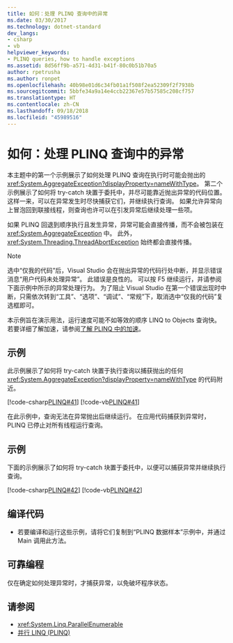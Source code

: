 ```yaml
---
title: 如何：处理 PLINQ 查询中的异常
ms.date: 03/30/2017
ms.technology: dotnet-standard
dev_langs:
- csharp
- vb
helpviewer_keywords:
- PLINQ queries, how to handle exceptions
ms.assetid: 8d56ff9b-a571-4d31-b41f-80c0b51b70a5
author: rpetrusha
ms.author: ronpet
ms.openlocfilehash: 40b98e01d6c34fb01a1f508f2ea52309f2f7938b
ms.sourcegitcommit: 5bbfe34a9a14e4ccb22367e57b57585c208cf757
ms.translationtype: HT
ms.contentlocale: zh-CN
ms.lasthandoff: 09/18/2018
ms.locfileid: "45989516"
---
```

# <a name="how-to-handle-exceptions-in-a-plinq-query"></a>如何：处理 PLINQ 查询中的异常
本主题中的第一个示例展示了如何处理 PLINQ 查询在执行时可能会抛出的 <xref:System.AggregateException?displayProperty=nameWithType>。 第二个示例展示了如何将 try-catch 块置于委托中，并尽可能靠近抛出异常的代码位置。 这样一来，可以在异常发生时尽快捕获它们，并继续执行查询。 如果允许异常向上冒泡回到联接线程，则查询也许可以在引发异常后继续处理一些项。  
  
 如果 PLINQ 回退到顺序执行且发生异常，异常可能会直接传播，而不会被包装在 <xref:System.AggregateException> 中。 此外，<xref:System.Threading.ThreadAbortException> 始终都会直接传播。  
  
> [!NOTE]
>  选中“仅我的代码”后，Visual Studio 会在抛出异常的代码行处中断，并显示错误消息“用户代码未处理异常”。 此错误是良性的。 可以按 F5 继续运行，并请参阅下面示例中所示的异常处理行为。 为了阻止 Visual Studio 在第一个错误出现时中断，只需依次转到“工具”、“选项”、“调试”、“常规”下，取消选中“仅我的代码”复选框即可。  
>   
>  本示例旨在演示用法，运行速度可能不如等效的顺序 LINQ to Objects 查询快。 若要详细了解加速，请参阅[了解 PLINQ 中的加速](../../../docs/standard/parallel-programming/understanding-speedup-in-plinq.md)。  
  
## <a name="example"></a>示例  
 此示例展示了如何将 try-catch 块置于执行查询以捕获抛出的任何 <xref:System.AggregateException?displayProperty=nameWithType> 的代码附近。  
  
 [!code-csharp[PLINQ#41](../../../samples/snippets/csharp/VS_Snippets_Misc/plinq/cs/plinqsamples.cs#41)]
 [!code-vb[PLINQ#41](../../../samples/snippets/visualbasic/VS_Snippets_Misc/plinq/vb/plinqsnippets1.vb#41)]  
  
 在此示例中，查询无法在异常抛出后继续运行。 在应用代码捕获到异常时，PLINQ 已停止对所有线程运行查询。  
  
## <a name="example"></a>示例  
 下面的示例展示了如何将 try-catch 块置于委托中，以便可以捕获异常并继续执行查询。  
  
 [!code-csharp[PLINQ#42](../../../samples/snippets/csharp/VS_Snippets_Misc/plinq/cs/plinqsamples.cs#42)]
 [!code-vb[PLINQ#42](../../../samples/snippets/visualbasic/VS_Snippets_Misc/plinq/vb/plinqsnippets1.vb#42)]  
  
## <a name="compiling-the-code"></a>编译代码  
  
-   若要编译和运行这些示例，请将它们复制到“PLINQ 数据样本”示例中，并通过 Main 调用此方法。  
  
## <a name="robust-programming"></a>可靠编程  
 仅在确定如何处理异常时，才捕获异常，以免破坏程序状态。  
  
## <a name="see-also"></a>请参阅

- <xref:System.Linq.ParallelEnumerable>  
- [并行 LINQ (PLINQ)](../../../docs/standard/parallel-programming/parallel-linq-plinq.md)
